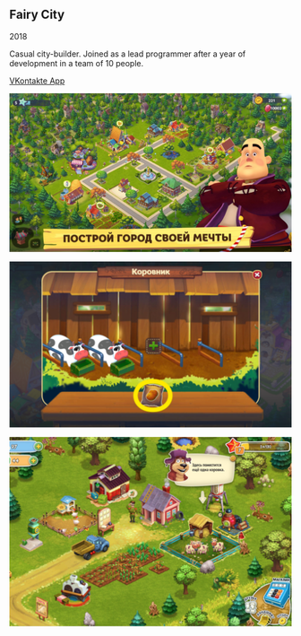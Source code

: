 ## Fairy City

2018

Casual city-builder. Joined as a lead programmer after a year of development in a team of 10 people.

[VKontakte App](https://vk.com/games/app5928560)

![Fairy City](https://github.com/dmitry-egorov/game_showcase/blob/main/fairy_city/E9KxdY6m5pQ.jpg)

![Fairy City](https://github.com/dmitry-egorov/game_showcase/blob/main/fairy_city/Screenshot%202023-09-14%20141833.png)

![Fairy City](https://github.com/dmitry-egorov/game_showcase/blob/main/fairy_city/Screenshot%202023-09-14%20141941.png)
